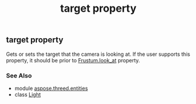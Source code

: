 ﻿---
title: target property
second_title: Aspose.3D for Python via .NET API References
description: 
type: docs
weight: 330
url: /python-net/aspose.threed.entities/light/target/
is_root: false
---

## target property


Gets or sets the target that the camera is looking at.
If the user supports this property, it should be prior to [Frustum.look_at](/3d/python-net/aspose.threed.entities/frustum#look_at) property.

### See Also
* module [aspose.threed.entities](../../)
* class [Light](/3d/python-net/aspose.threed.entities/light)
